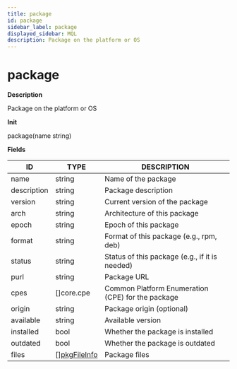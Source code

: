 ```yaml
---
title: package
id: package
sidebar_label: package
displayed_sidebar: MQL
description: Package on the platform or OS
---
```


# package

**Description**

Package on the platform or OS

**Init**

package(name string)

**Fields**

| ID          | TYPE                                    | DESCRIPTION                                       |
| ----------- | --------------------------------------- | ------------------------------------------------- |
| name        | string                                  | Name of the package                               |
| description | string                                  | Package description                               |
| version     | string                                  | Current version of the package                    |
| arch        | string                                  | Architecture of this package                      |
| epoch       | string                                  | Epoch of this package                             |
| format      | string                                  | Format of this package (e.g., rpm, deb)           |
| status      | string                                  | Status of this package (e.g., if it is needed)    |
| purl        | string                                  | Package URL                                       |
| cpes        | &#91;&#93;core.cpe                      | Common Platform Enumeration (CPE) for the package |
| origin      | string                                  | Package origin (optional)                         |
| available   | string                                  | Available version                                 |
| installed   | bool                                    | Whether the package is installed                  |
| outdated    | bool                                    | Whether the package is outdated                   |
| files       | &#91;&#93;[pkgFileInfo](pkgfileinfo.md) | Package files                                     |
